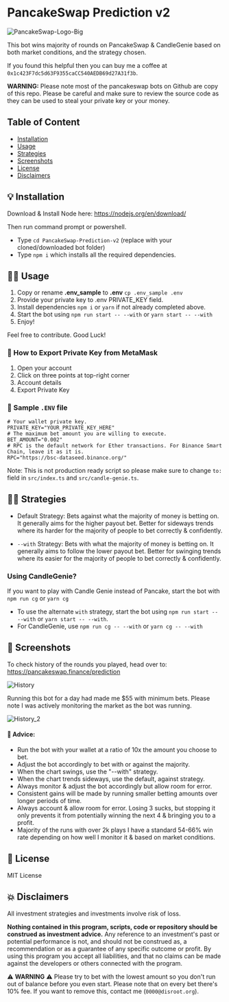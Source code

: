 
# PancakeSwap Prediction v2

![PancakeSwap-Logo-Big](https://user-images.githubusercontent.com/37302442/142642313-475cd6f8-0050-4925-8604-0c0370b0a69c.png)

This bot wins majority of rounds on PancakeSwap & CandleGenie based on both market conditions, and the strategy chosen.

If you found this helpful then you can buy me a coffee at `0x1c423F7dc5d63F9355caCC540AEDB69d27A31f3b`.

**WARNING:** Please note most of the pancakeswap bots on Github are copy of this repo. Please be careful and make sure to review the source code as they can be used to steal your private key or your money. 

## Table of Content
* [Installation](#installation)
* [Usage](#usage)
* [Strategies](#strategies)
* [Screenshots](#screenshots)
* [License](#license)
* [Disclaimers](#disclaimers)

## 💡 Installation

Download & Install Node here:
https://nodejs.org/en/download/

Then run command prompt or powershell.

- Type ``cd PancakeSwap-Prediction-v2`` (replace with your cloned/downloaded bot folder)
- Type ``npm i`` which installs all the required dependencies.

## 🧑‍🚀 Usage

1. Copy or rename **.env_sample** to **.env** ``cp .env_sample .env``
2. Provide your private key to .env PRIVATE_KEY field.
3. Install dependencies `npm i` or `yarn` if not already completed above.
4. Start the bot using `npm run start -- --with` or `yarn start -- --with`
5. Enjoy!

Feel free to contribute. Good Luck!

### 🦊 How to Export Private Key from MetaMask
1. Open your account
2. Click on three points at top-right corner
3. Account details
4. Export Private Key

### 🧰 Sample ``.ENV`` file
```
# Your wallet private key. 
PRIVATE_KEY="YOUR_PRIVATE_KEY_HERE"
# The maximum bet amount you are willing to execute.
BET_AMOUNT="0.002"
# RPC is the default network for Ether transactions. For Binance Smart Chain, leave it as it is.
RPC="https://bsc-dataseed.binance.org/"
```

Note: This is not production ready script so please make sure to change ``to:`` field in ``src/index.ts`` and ``src/candle-genie.ts``.

## 🧑‍🎨 Strategies
- Default Strategy: Bets against what the majority of money is betting on. It generally aims for the higher payout bet. Better for sideways trends where its harder for the majority of people to bet correctly & confidently.

- `--with` Strategy: Bets with what the majority of money is betting on. It generally aims to follow the lower payout bet. Better for swinging trends where its easier for the majority of people to bet correctly & confidently.

### Using CandleGenie? 
If you want to play with Candle Genie instead of Pancake, start the bot with `npm run cg` or `yarn cg`

- To use the alternate `with` strategy, start the bot using `npm run start -- --with` or `yarn start -- --with`.
- For CandleGenie, use `npm run cg -- --with` or `yarn cg -- --with`

## 🧪 Screenshots

To check history of the rounds you played, head over to: https://pancakeswap.finance/prediction

![History](https://user-images.githubusercontent.com/37302442/142716425-eb32f875-a767-4f22-abf1-6d97071dbd6d.png)

Running this bot for a day had made me $55 with minimum bets. Please note I was actively monitoring the market as the bot was running.

![History_2](https://user-images.githubusercontent.com/37302442/142724431-48a7c301-ee59-4485-9733-3ee5a0303c00.PNG)

#### 📢 Advice:
- Run the bot with your wallet at a ratio of 10x the amount you choose to bet.
- Adjust the bot accordingly to bet with or against the majority.
- When the chart swings, use the "--with" strategy.
- When the chart trends sideways, use the default, against strategy. 
- Always monitor & adjust the bot accordingly but allow room for error.
- Consistent gains will be made by running smaller betting amounts over longer periods of time. 
- Always account & allow room for error. Losing 3 sucks, but stopping it only prevents it from potentially winning the next 4 & bringing you to a profit. 
- Majority of the runs with over 2k plays I have a standard 54-66% win rate depending on how well I monitor it & based on market conditions.

## 💼 License
MIT License

## 💥 Disclaimers
All investment strategies and investments involve risk of loss.

**Nothing contained in this program, scripts, code or repository should be construed as investment advice.**
Any reference to an investment's past or potential performance is not, and should not be construed as, a recommendation or as a guarantee of any specific outcome or profit. By using this program you accept all liabilities, and that no claims can be made against the developers or others connected with the program.

⚠️ **WARNING** ⚠️ Please try to bet with the lowest amount so you don't run out of balance before you even start. Please note that on every bet there's 10% fee. If you want to remove this, contact me (`0000@disroot.org`).
